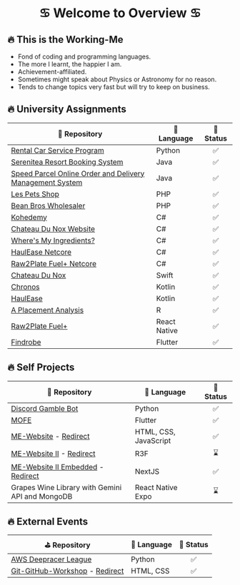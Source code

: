 <h1 align="center">
    <b>♋️ Welcome to Overview ♋️</b>
</h1>

## 🔥 This is the Working-Me
- Fond of coding and programming languages.
- The more I learnt, the happier I am.
- Achievement-affiliated.
- Sometimes might speak about Physics or Astronomy for no reason.
- Tends to change topics very fast but will try to keep on business.

## 🔥 University Assignments
| 📓 Repository | 📖 Language | 📜 Status |
| --- | --- | :-: |
| [Rental Car Service Program](https://github.com/NightfuryEquinn/Rental-Car-Service-Program) | Python | ✅ |
| [Serenitea Resort Booking System](https://github.com/NightfuryEquinn/Serenitea-Resort-Booking-System) | Java | ✅ |
| [Speed Parcel Online Order and Delivery Management System](https://github.com/NightfuryEquinn/Speed-Parcel-OODMS) | Java | ✅ |
| [Les Pets Shop](https://github.com/NightfuryEquinn/Online-Pet-Shop-Assignment) | PHP | ✅ |
| [Bean Bros Wholesaler](https://github.com/NightfuryEquinn/Bean-Bros-Wholesaler) | PHP | ✅ |
| [Kohedemy](https://github.com/NightfuryEquinn/Kohedemy) | C# | ✅ |
| [Chateau Du Nox Website](https://github.com/NightfuryEquinn/Chateau-Du-Nox-Web) | C# | ✅ |
| [Where's My Ingredients?](https://github.com/NightfuryEquinn/WhereAreMyIngredients) | C# | ✅ |
| [HaulEase Netcore](https://github.com/NightfuryEquinn/HaulEase-Netcore) | C# | ✅ |
| [Raw2Plate Fuel+ Netcore](https://github.com/NightfuryEquinn/Raw2Plate-Fuel-Plus-Netcore) | C# | ✅ |
| [Chateau Du Nox](https://github.com/NightfuryEquinn/Chateau-Du-Nox) | Swift | ✅ |
| [Chronos](https://github.com/NightfuryEquinn/Chronos) | Kotlin | ✅ |
| [HaulEase](https://github.com/NightfuryEquinn/HaulEase) | Kotlin | ✅ |
| [A Placement Analysis](https://github.com/NightfuryEquinn/A-Placement-Analysis) | R | ✅ |
| [Raw2Plate Fuel+](https://github.com/NightfuryEquinn/Raw2Plate-Fuel-Plus) | React Native | ✅ |
| [Findrobe](https://github.com/NightfuryEquinn/Findrobe) | Flutter | ✅ |

## 🔥 Self Projects
| 🍵 Repository | 📖 Language | 📜 Status |
| --- | --- | :-: |
| [Discord Gamble Bot](https://github.com/NightfuryEquinn/Discord-Gamble-Bot) | Python | ✅ |
| [MOFE](https://github.com/NightfuryEquinn/MOFE) | Flutter | ✅ |
| [ME-Website](https://github.com/NightfuryEquinn/ME-Website) - [Redirect](https://nightfuryequinn.github.io/ME-Website/) | HTML, CSS, JavaScript | ✅ |
| [ME-Website II](https://github.com/NightfuryEquinn/ME-Website-II) - [Redirect](https://me-website-ii.vercel.app/) | R3F | ⌛️ |
| [ME-Website II Embedded](https://github.com/NightfuryEquinn/ME-Website-II-Embedded) - [Redirect](https://me-website-ii-embedded.vercel.app/) | NextJS | ✅ |
| Grapes Wine Library with Gemini API and MongoDB | React Native Expo | ⌛️ |

## 🔥 External Events
| ⛳️ Repository | 📖 Language | 📜 Status |
| --- | --- | :-: |
| [AWS Deepracer League](https://github.com/NightfuryEquinn/AWS-Deepracer) | Python | ✅ |
| [Git-GitHub-Workshop](https://github.com/NightfuryEquinn/Git-GitHub-Workshop) - [Redirect](https://nightfuryequinn.github.io/Git-GitHub-Workshop/) | HTML, CSS | ✅ |


